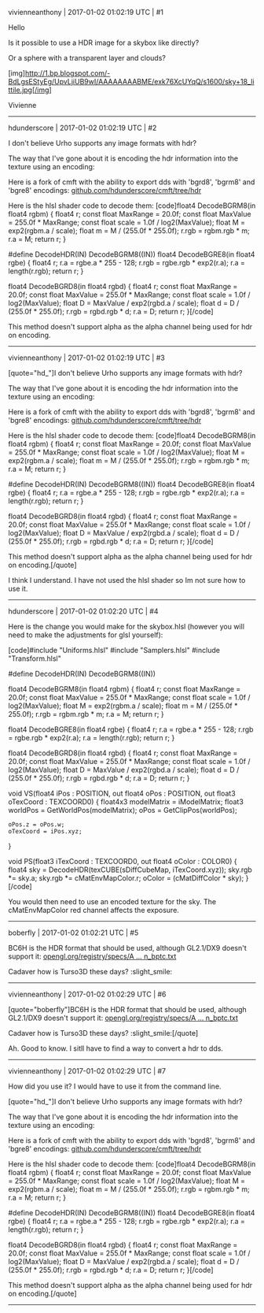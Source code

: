 vivienneanthony | 2017-01-02 01:02:19 UTC | #1

Hello

Is it possible to use a HDR image for a skybox like directly?

Or a sphere with a transparent layer and clouds?

[img]http://1.bp.blogspot.com/-BdLgsEStyEg/UpvLjiUB9wI/AAAAAAAABME/exk76XcUYqQ/s1600/sky+18_littile.jpg[/img]

Vivienne

-------------------------

hdunderscore | 2017-01-02 01:02:19 UTC | #2

I don't believe Urho supports any image formats with hdr?

The way that I've gone about it is encoding the hdr information into the texture using an encoding:

Here is a fork of cmft with the ability to export dds with 'bgrd8', 'bgrm8' and 'bgre8' encodings:
[github.com/hdunderscore/cmft/tree/hdr](https://github.com/hdunderscore/cmft/tree/hdr)

Here is the hlsl shader code to decode them:
[code]float4 DecodeBGRM8(in float4 rgbm)
{
    float4 r;
    const float MaxRange = 20.0f;
    const float MaxValue = 255.0f * MaxRange;
    const float scale = 1.0f / log2(MaxValue);
    float M = exp2(rgbm.a / scale);
    float m = M / (255.0f * 255.0f);
    r.rgb = rgbm.rgb * m;
    r.a = M;
    return r;
}

#define DecodeHDR(IN) DecodeBGRM8((IN))
float4 DecodeBGRE8(in float4 rgbe)
{
    float4 r;
    r.a = rgbe.a * 255 - 128;
    r.rgb = rgbe.rgb * exp2(r.a);
    r.a = length(r.rgb);
    return r;
}

float4 DecodeBGRD8(in float4 rgbd)
{
    float4 r;
    const float MaxRange = 20.0f;
    const float MaxValue = 255.0f * MaxRange;
    const float scale = 1.0f / log2(MaxValue);
    float D = MaxValue / exp2(rgbd.a / scale);
    float d = D / (255.0f * 255.0f);
    r.rgb = rgbd.rgb * d;
    r.a = D;
    return r;
}[/code]

This method doesn't support alpha as the alpha channel being used for hdr on encoding.

-------------------------

vivienneanthony | 2017-01-02 01:02:19 UTC | #3

[quote="hd_"]I don't believe Urho supports any image formats with hdr?

The way that I've gone about it is encoding the hdr information into the texture using an encoding:

Here is a fork of cmft with the ability to export dds with 'bgrd8', 'bgrm8' and 'bgre8' encodings:
[github.com/hdunderscore/cmft/tree/hdr](https://github.com/hdunderscore/cmft/tree/hdr)

Here is the hlsl shader code to decode them:
[code]float4 DecodeBGRM8(in float4 rgbm)
{
    float4 r;
    const float MaxRange = 20.0f;
    const float MaxValue = 255.0f * MaxRange;
    const float scale = 1.0f / log2(MaxValue);
    float M = exp2(rgbm.a / scale);
    float m = M / (255.0f * 255.0f);
    r.rgb = rgbm.rgb * m;
    r.a = M;
    return r;
}

#define DecodeHDR(IN) DecodeBGRM8((IN))
float4 DecodeBGRE8(in float4 rgbe)
{
    float4 r;
    r.a = rgbe.a * 255 - 128;
    r.rgb = rgbe.rgb * exp2(r.a);
    r.a = length(r.rgb);
    return r;
}

float4 DecodeBGRD8(in float4 rgbd)
{
    float4 r;
    const float MaxRange = 20.0f;
    const float MaxValue = 255.0f * MaxRange;
    const float scale = 1.0f / log2(MaxValue);
    float D = MaxValue / exp2(rgbd.a / scale);
    float d = D / (255.0f * 255.0f);
    r.rgb = rgbd.rgb * d;
    r.a = D;
    return r;
}[/code]

This method doesn't support alpha as the alpha channel being used for hdr on encoding.[/quote]

I think I understand.  I have not used the hlsl shader so Im not sure how to use it.

-------------------------

hdunderscore | 2017-01-02 01:02:20 UTC | #4

Here is the change you would make for the skybox.hlsl (however you will need to make the adjustments for glsl yourself):

[code]#include "Uniforms.hlsl"
#include "Samplers.hlsl"
#include "Transform.hlsl"

#define DecodeHDR(IN) DecodeBGRM8((IN))

float4 DecodeBGRM8(in float4 rgbm)
{
    float4 r;
    const float MaxRange = 20.0f;
    const float MaxValue = 255.0f * MaxRange;
    const float scale = 1.0f / log2(MaxValue);
    float M = exp2(rgbm.a / scale);
    float m = M / (255.0f * 255.0f);
    r.rgb = rgbm.rgb * m;
    r.a = M;
    return r;
}

float4 DecodeBGRE8(in float4 rgbe)
{
    float4 r;
    r.a = rgbe.a * 255 - 128;
    r.rgb = rgbe.rgb * exp2(r.a);
    r.a = length(r.rgb);
    return r;
}

float4 DecodeBGRD8(in float4 rgbd)
{
    float4 r;
    const float MaxRange = 20.0f;
    const float MaxValue = 255.0f * MaxRange;
    const float scale = 1.0f / log2(MaxValue);
    float D = MaxValue / exp2(rgbd.a / scale);
    float d = D / (255.0f * 255.0f);
    r.rgb = rgbd.rgb * d;
    r.a = D;
    return r;
}

void VS(float4 iPos : POSITION,
    out float4 oPos : POSITION,
    out float3 oTexCoord : TEXCOORD0)
{
    float4x3 modelMatrix = iModelMatrix;
    float3 worldPos = GetWorldPos(modelMatrix);
    oPos = GetClipPos(worldPos);
    
    oPos.z = oPos.w;
    oTexCoord = iPos.xyz;
}

void PS(float3 iTexCoord : TEXCOORD0,
    out float4 oColor : COLOR0)
{
    float4 sky = DecodeHDR(texCUBE(sDiffCubeMap, iTexCoord.xyz));
    sky.rgb *= sky.a;
    sky.rgb *= cMatEnvMapColor.r;
    oColor = (cMatDiffColor * sky);
}
[/code]

You would then need to use an encoded texture for the sky. The cMatEnvMapColor red channel affects the exposure.

-------------------------

boberfly | 2017-01-02 01:02:21 UTC | #5

BC6H is the HDR format that should be used, although GL2.1/DX9 doesn't support it:
[opengl.org/registry/specs/A ... n_bptc.txt](https://www.opengl.org/registry/specs/ARB/texture_compression_bptc.txt)

Cadaver how is Turso3D these days? :slight_smile:

-------------------------

vivienneanthony | 2017-01-02 01:02:29 UTC | #6

[quote="boberfly"]BC6H is the HDR format that should be used, although GL2.1/DX9 doesn't support it:
[opengl.org/registry/specs/A ... n_bptc.txt](https://www.opengl.org/registry/specs/ARB/texture_compression_bptc.txt)

Cadaver how is Turso3D these days? :slight_smile:[/quote]

Ah. Good to know. I sitll have to find a way to convert a hdr to dds.

-------------------------

vivienneanthony | 2017-01-02 01:02:29 UTC | #7

How did you use it? I would have to use it from the command line.


[quote="hd_"]I don't believe Urho supports any image formats with hdr?

The way that I've gone about it is encoding the hdr information into the texture using an encoding:

Here is a fork of cmft with the ability to export dds with 'bgrd8', 'bgrm8' and 'bgre8' encodings:
[github.com/hdunderscore/cmft/tree/hdr](https://github.com/hdunderscore/cmft/tree/hdr)

Here is the hlsl shader code to decode them:
[code]float4 DecodeBGRM8(in float4 rgbm)
{
    float4 r;
    const float MaxRange = 20.0f;
    const float MaxValue = 255.0f * MaxRange;
    const float scale = 1.0f / log2(MaxValue);
    float M = exp2(rgbm.a / scale);
    float m = M / (255.0f * 255.0f);
    r.rgb = rgbm.rgb * m;
    r.a = M;
    return r;
}

#define DecodeHDR(IN) DecodeBGRM8((IN))
float4 DecodeBGRE8(in float4 rgbe)
{
    float4 r;
    r.a = rgbe.a * 255 - 128;
    r.rgb = rgbe.rgb * exp2(r.a);
    r.a = length(r.rgb);
    return r;
}

float4 DecodeBGRD8(in float4 rgbd)
{
    float4 r;
    const float MaxRange = 20.0f;
    const float MaxValue = 255.0f * MaxRange;
    const float scale = 1.0f / log2(MaxValue);
    float D = MaxValue / exp2(rgbd.a / scale);
    float d = D / (255.0f * 255.0f);
    r.rgb = rgbd.rgb * d;
    r.a = D;
    return r;
}[/code]

This method doesn't support alpha as the alpha channel being used for hdr on encoding.[/quote]

-------------------------

